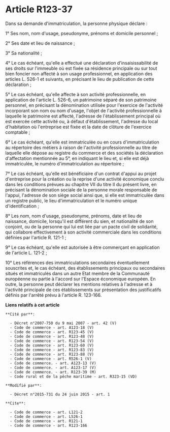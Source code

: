 # Article R123-37

Dans sa demande d'immatriculation, la personne physique déclare : 

1° Ses nom, nom d'usage, pseudonyme, prénoms et domicile personnel ; 

2° Ses date et lieu de naissance ; 

3° Sa nationalité ; 

4° Le cas échéant, qu'elle a effectué une déclaration d'insaisissabilité de ses droits sur l'immeuble où est fixée sa
résidence principale ou sur tout bien foncier non affecté à son usage professionnel, en application des articles L. 526-1 et
suivants, en précisant le lieu de publication de cette déclaration ; 

5° Le cas échéant, qu'elle affecte à son activité professionnelle, en application de l'article L. 526-6, un patrimoine séparé
de son patrimoine personnel, en précisant la dénomination utilisée pour l'exercice de l'activité incorporant son nom ou nom
d'usage, l'objet de l'activité professionnelle à laquelle le patrimoine est affecté, l'adresse de l'établissement principal
où est exercée cette activité ou, à défaut d'établissement, l'adresse du local d'habitation où l'entreprise est fixée et la
date de clôture de l'exercice comptable ; 

6° Le cas échéant, qu'elle est immatriculée ou en cours d'immatriculation au répertoire des métiers à raison de l'activité
professionnelle au titre de laquelle elle dépose au registre du commerce et des sociétés la déclaration d'affectation
mentionnée au 5°, en indiquant le lieu et, si elle est déjà immatriculée, le numéro d'immatriculation au répertoire ; 

7° Le cas échéant, qu'elle est bénéficiaire d'un contrat d'appui au projet d'entreprise pour la création ou la reprise d'une
activité économique conclu dans les conditions prévues au chapitre VII du titre II du présent livre, en précisant la
dénomination sociale de la personne morale responsable de l'appui, l'adresse de son siège social ainsi que, si elle est
immatriculée dans un registre public, le lieu d'immatriculation et le numéro unique d'identification ; 

8° Les nom, nom d'usage, pseudonyme, prénoms, date et lieu de naissance, domicile, lorsqu'il est différent du sien, et
nationalité de son conjoint, ou de la personne qui lui est liée par un pacte civil de solidarité, qui collabore effectivement
à son activité commerciale dans les conditions définies par l'article R. 121-1 ; 

9° Le cas échéant, qu'elle est autorisée à être commerçant en application de l'article L. 121-2 ; 

10° Les références des immatriculations secondaires éventuellement souscrites et, le cas échéant, des établissements
principaux ou secondaires situés et immatriculés dans un autre Etat membre de la Communauté européenne ou partie à l'accord
sur l'Espace économique européen. En outre, la personne peut déclarer les mentions relatives à l'adresse et à l'activité
principale de ces établissements sur présentation des justificatifs définis par l'arrêté prévu à l'article R. 123-166.

**Liens relatifs à cet article**

	**Cité par**:

	  - Décret n°2007-750 du 9 mai 2007 - art. 42 (V)
	  - Code de commerce - art. A123-18 (V)
	  - Code de commerce - art. R123-45 (V)
	  - Code de commerce - art. R123-48 (V)
	  - Code de commerce - art. R123-54 (V)
	  - Code de commerce - art. R123-60 (V)
	  - Code de commerce - art. R123-83 (V)
	  - Code de commerce - art. R123-88 (V)
	  - Code de commerce - art. R526-1 (V)
	  - Code de commerce. - art. A123-13 (V)
	  - Code de commerce. - art. A123-17 (V)
	  - Code de commerce. - art. R123-39 (M)
	  - Code rural et de la pêche maritime - art. R323-15 (VD)

	**Modifié par**:

	  - Décret n°2015-731 du 24 juin 2015 - art. 1

	**Cite**:

	  - Code de commerce - art. L121-2
	  - Code de commerce - art. L526-1
	  - Code de commerce - art. R121-1
	  - Code de commerce - art. R123-166

